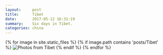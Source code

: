 ```yaml
---
layout:     post
title:      Tibet
date:       2017-05-12 16:31:19
summary:    Six days in Tibet.
categories: china
---
```


{% for image in site.static_files %}
    {% if image.path contains 'posts/Tibet' %}
        <img src="{{ site.baseurl }}{{ image.path }}" alt="Photos from Tibet" />
    {% endif %}
{% endfor %}
